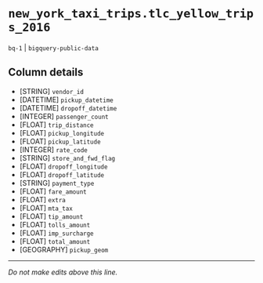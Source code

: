 # `new_york_taxi_trips.tlc_yellow_trips_2016`
`bq-1` | `bigquery-public-data`

## Column details
* [STRING]    `vendor_id`
* [DATETIME]  `pickup_datetime`
* [DATETIME]  `dropoff_datetime`
* [INTEGER]   `passenger_count`
* [FLOAT]     `trip_distance`
* [FLOAT]     `pickup_longitude`
* [FLOAT]     `pickup_latitude`
* [INTEGER]   `rate_code`
* [STRING]    `store_and_fwd_flag`
* [FLOAT]     `dropoff_longitude`
* [FLOAT]     `dropoff_latitude`
* [STRING]    `payment_type`
* [FLOAT]     `fare_amount`
* [FLOAT]     `extra`
* [FLOAT]     `mta_tax`
* [FLOAT]     `tip_amount`
* [FLOAT]     `tolls_amount`
* [FLOAT]     `imp_surcharge`
* [FLOAT]     `total_amount`
* [GEOGRAPHY] `pickup_geom`

-------------------------------------------------------------------------------
*Do not make edits above this line.*
